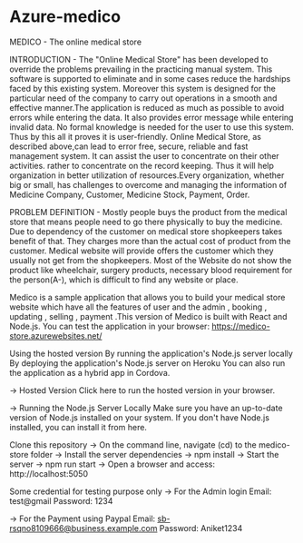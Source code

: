 # Azure-medico
MEDICO - The online medical store

INTRODUCTION - The "Online Medical Store" has been developed to override the problems prevailing in the practicing manual system. This software is supported to eliminate and in some cases reduce the hardships faced by this existing system. Moreover this system is designed for the particular need of the company to carry out operations in a smooth and effective manner.The application is reduced as much as possible to avoid errors while entering the data. It also provides error message while entering invalid data. No formal knowledge is needed for the user to use this system. Thus by this all it proves it is user-friendly. Online Medical Store, as described above,can lead to error free, secure, reliable and fast management system. It can assist the user to concentrate on their other activities. rather to concentrate on the record keeping. Thus it will help organization in better utilization of resources.Every organization, whether big or small, has challenges to overcome and managing the information of Medicine Company, Customer, Medicine Stock, Payment, Order.

PROBLEM DEFINITION - Mostly people buys the product from the medical store that means people need to go there physically to buy the medicine. Due to dependency of the customer on medical store shopkeepers takes benefit of that. They charges more than the actual cost of product from the customer. Medical website will provide offers the customer which they usually not get from the shopkeepers. Most of the Website do not show the product like wheelchair, surgery products, necessary blood requirement for the person(A-), which is difficult to find any website or place.

Medico is a sample application that allows you to build your medical store website which have all the features of user and the admin , booking , updating , selling , payment .This version of Medico is built with React and Node.js. You can test the application in your browser: https://medico-store.azurewebsites.net/

Using the hosted version By running the application's Node.js server locally By deploying the application's Node.js server on Heroku You can also run the application as a hybrid app in Cordova.

-> Hosted Version Click here to run the hosted version in your browser.

-> Running the Node.js Server Locally Make sure you have an up-to-date version of Node.js installed on your system. If you don't have Node.js installed, you can install it from here.

Clone this repository -> On the command line, navigate (cd) to the medico-store folder -> Install the server dependencies -> npm install -> Start the server -> npm run start -> Open a browser and access: http://localhost:5050

Some credential for testing purpose only -> For the Admin login Email: test@gmail Password: 1234

-> For the Payment using Paypal Email: sb-rsqno8109666@business.example.com Password: Aniket1234
